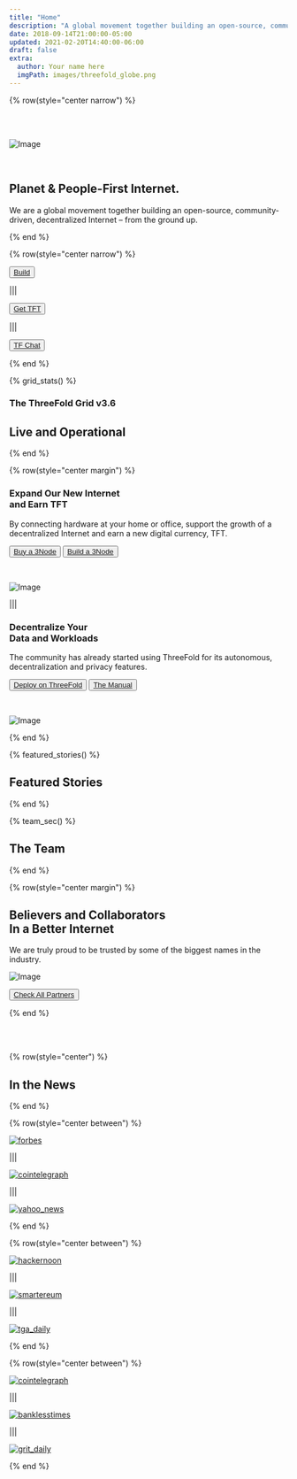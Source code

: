 ```yaml
---
title: "Home"
description: "A global movement together building an open-source, community-driven, decentralized Internet – from the ground up." # quotation marks to allow colons where used
date: 2018-09-14T21:00:00-05:00
updated: 2021-02-20T14:40:00-06:00
draft: false
extra:
  author: Your name here
  imgPath: images/threefold_globe.png
---
```



<!-- section 1 (header) -->

{% row(style="center narrow") %}

<br/>
<br/>

![Image](black_threefold_header.png#mx-auto#medium)

<br/>

## Planet & People-First **Internet.**

We are a global movement together building an open-source, community-driven, decentralized Internet – from the ground up.

{% end %}

{% row(style="center narrow") %}

<button>[Build](/cloud)</button>

|||

<button>[Get TFT](https://library.threefold.me/info/threefold#/tokens/threefold__how_to_buy)</button>

|||

<button>[TF Chat](https://t.me/threefold)</button>

{% end %}

<!-- section 2 (Map) -->


{% grid_stats() %}

### The ThreeFold Grid v3.6

## **Live and Operational**

{% end %}


<!-- section 3 (EXPAND) -->

{% row(style="center margin") %}

### Expand Our New Internet <br> **and Earn TFT**

By connecting hardware at your home or office, support the growth of a decentralized Internet and earn a new digital currency, TFT.

<button>[Buy a 3Node](http://marketplace.3node.global/)</button>
<button>[Build a 3Node](https://library.threefold.me/info/threefold#/tfgrid/farming/threefold__diy_guide)</button>

<br>

![Image](become_farmer_new.jpg#mx-auto)

|||

### Decentralize Your <br> **Data and Workloads**

The community has already started using ThreeFold for its autonomous, decentralization and privacy features.

<button>[Deploy on ThreeFold](https://dashboard.grid.tf/)</button>
<button>[The Manual](https://library.threefold.me/info/manual/#/manual__manual3_home_new)</button>

<br>

![Image](network_new.jpg#mx-auto)

{% end %}

<!-- section 4 (FEATURED STORIES) -->

{% featured_stories() %}

## Featured Stories

{% end %}

<!-- section 5 (THE TEAM) -->

{% team_sec() %}

## **The Team**

{% end %}

<!-- section 6 (PARTNERS) -->

{% row(style="center margin") %}

## Believers and Collaborators <br> **In a Better Internet**

We are truly proud to be trusted by some of the biggest names in the industry.

![Image](ourpartners.png#mx-auto)

<button>[Check All Partners](partners)</button>

{% end %}

<br>

<br>

<!-- section 7 (IN THE NEWS) -->

{% row(style="center") %}

## **In the News**

{% end %}

{% row(style="center between") %}

[![forbes](forbes.png#mx-auto)](https://www.forbes.com/sites/johnkoetsier/2020/06/20/largest-distributed-peer-to-peer-grid-on-the-planet-laying-foundation-for-a-decentralized-internet/?fbclid=IwAR1WKCpqLcWPRWg5bPD6RCQE5JJjRPt6ey5vbEnu3db2FvJnp6-YKeVZNW8#79aa340e6798)

|||

[![cointelegraph](cointelegraph.png#mx-auto)](https://cointelegraph.com/news/peer-to-peer-internet-has-lofty-goal-to-bring-true-decentralization)

|||

[![yahoo_news](yahoo_news.png#mx-auto)](https://news.yahoo.com/news/threefold-set-disrupt-status-quo-051457787.html?guccounter=1)

{% end %}

{% row(style="center between") %}

[![hackernoon](hackernoon.png#mx-auto)](https://hackernoon.com/is-it-possible-to-create-a-decentralized-internet-this-startup-and-its-farmers-think-so-ey2e3ycf)

|||

[![smartereum](smartereum.png#mx-auto)](https://smartereum.com/189750/threefold-is-audaciously-building-a-new-decentralized-internet/)

|||

[![tga_daily](tga_daily.png#mx-auto)](https://tgdaily.com/web/6-dfinity-threefold-are-leading-an-internet-decentralization-revolution/)

{% end %}

{% row(style="center between") %}

[![cointelegraph](cointelegraph.png#mx-auto)](https://cointelegraph-com.cdn.ampproject.org/c/s/cointelegraph.com/news/is-a-new-decentralized-internet-or-web-3-0-possible/amp)

|||

[![banklesstimes](banklesstimes.png#mx-auto)](https://www.banklesstimes.com/2021/06/14/threefolds-green-technology-strategy-to-a-fairer-more-sustainable-world/)

|||

[![grit_daily](grit_daily.png#mx-auto)](https://gritdaily.com/belarus-governments-control-internet/)

{% end %}
